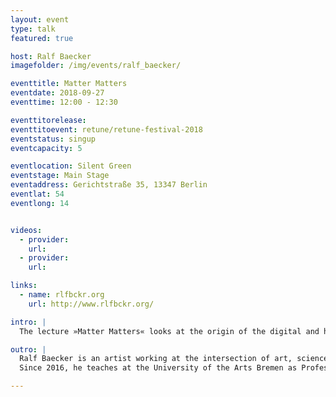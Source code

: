```yaml
---
layout: event
type: talk
featured: true

host: Ralf Baecker
imagefolder: /img/events/ralf_baecker/

eventtitle: Matter Matters
eventdate: 2018-09-27
eventtime: 12:00 - 12:30

eventtitorelease:
eventtitoevent: retune/retune-festival-2018
eventstatus: singup
eventcapacity: 5

eventlocation: Silent Green
eventstage: Main Stage
eventaddress: Gerichtstraße 35, 13347 Berlin
eventlat: 54
eventlong: 14


videos:
  - provider:
    url:
  - provider:
    url:

links:
  - name: rlfbckr.org
    url: http://www.rlfbckr.org/

intro: |
  The lecture »Matter Matters« looks at the origin of the digital and how artists and designers nowadays are trying to reclaim matter and raw material processes into their artistic practice. The digital procedure, introduced in the 1940s, was intended to eliminate not only the noise in the channel and its surroundings but matter itself. For this lecture Ralf Baecker will use his own artistic practice to reflect and comment on the digital.

outro: |
  Ralf Baecker is an artist working at the intersection of art, science and technology. Through installations and machines, Baecker explores fundamental mechanisms of action and effects of new media and technologies. At the core of his objects lies the entanglement of the virtual with the real, or rather, with the world. With a media-archaeological outlook, Ralf Baecker digs within obsolete devices for traces and functions that are still detectable in technologies today.
  Since 2016, he teaches at the University of the Arts Bremen as Professor for Experimental Design of New Technologies.

---
```

